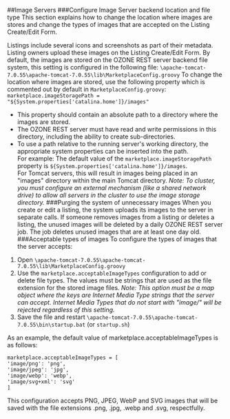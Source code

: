 

##Image Servers
###Configure Image Server backend location and file type
This section explains how to change the location where images are stores and change the types of images that are accepted on the Listing Create/Edit Form.

Listings include several icons and screenshots as part of their metadata. Listing owners upload these images on the Listing Create/Edit Form. By default, the images are stored on the OZONE REST server backend file system, this setting is configured in the following file:
`\apache-tomcat-7.0.55\apache-tomcat-7.0.55\lib\MarketplaceConfig.groovy`
To change the location where images are stored, use the following property which is commented out by default in `MarketplaceConfig.groovy`:
`marketplace.imageStoragePath = "${System.properties['catalina.home']}/images"`


- This property should contain an absolute path to a directory where the images are stored.  
- The OZONE REST server must have read and write permissions in this directory, including the ability to create sub-directories.  
- To use a path relative to the running server's working directory, the appropriate system properties can be inserted into the path.  
For example: 
The default value of the `marketplace.imageStoragePath` property is `${System.properties['catalina.home']}/images`.  
For Tomcat servers, this will result in images being placed in an "images" directory within the main Tomcat directory.
*Note: To cluster, you must configure an external mechanism (like a shared network drive) to allow all servers in the cluster to use the image storage directory.*
###Purging the system of unnecessary images
When you create or edit a listing, the system uploads its images to the server in separate calls. If someone removes images from a listing or deletes a listing, the unused images will be deleted by a daily OZONE REST server job.  The job deletes unused images that are at least one day old.
###Acceptable types of images
To configure the types of images that the server accepts:

1. Open `\apache-tomcat-7.0.55\apache-tomcat-7.0.55\lib\MarketplaceConfig.groovy`
2. Use the `marketplace.acceptableImageTypes` configuration to add or delete file types.  The values must be strings that are used as the file extension for the stored image files. 
*Note: This option must be a map object where the keys are Internet Media Type strings that the server can accept. Internet Media Types that do not start with "image/" will be rejected regardless of this setting.*
3.	Save the file and restart `\apache-tomcat-7.0.55\apache-tomcat-7.0.55\bin\startup.bat` (or `startup.sh`)

As an example, the default value of marketplace.acceptableImageTypes is as follows:

    marketplace.acceptableImageTypes = [
    'image/png': 'png',
    'image/jpeg': 'jpg',
    'image/webp': 'webp',
    'image/svg+xml': 'svg'
    ]

 This configuration accepts PNG, JPEG, WebP and SVG images that will be saved with the file extensions .png, .jpg, .webp and .svg, respectfully.  